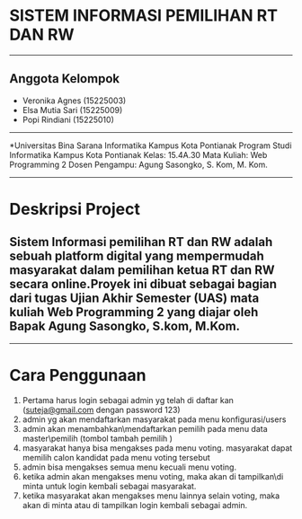 # SISTEM INFORMASI PEMILIHAN RT DAN RW
---
## Anggota Kelompok
- Veronika Agnes (15225003)
- Elsa Mutia Sari (15225009)
- Popi Rindiani (15225010)
---
*Universitas Bina Sarana Informatika Kampus Kota Pontianak
Program Studi Informatika Kampus Kota Pontianak
Kelas: 15.4A.30
Mata Kuliah: Web Programming 2
Dosen Pengampu: Agung Sasongko, S. Kom, M. Kom.

---
# Deskripsi Project 
## Sistem Informasi pemilihan RT dan RW adalah sebuah platform digital yang mempermudah masyarakat dalam pemilihan ketua RT dan RW secara online.Proyek ini dibuat sebagai bagian dari tugas Ujian Akhir Semester (UAS) mata kuliah Web Programming 2 yang diajar oleh Bapak Agung Sasongko, S.kom, M.Kom.

---
# Cara Penggunaan 
1. Pertama harus login sebagai admin yg telah di daftar kan (suteja@gmail.com dengan password 123)
2. admin yg akan mendaftarkan masyarakat pada menu konfigurasi/users
3. admin akan menambahkan\mendaftarkan pemilih pada menu data master\pemilih (tombol tambah pemilih )
4. masyarakat hanya bisa mengakses pada menu voting. masyarakat dapat memilih calon kandidat pada menu voting tersebut
5. admin bisa mengakses semua menu kecuali menu voting.
6. ketika admin akan mengakses menu voting, maka akan di tampilkan\di minta untuk login kembali sebagai masyarakat.
7. ketika masyarakat akan mengakses menu lainnya selain voting, maka akan di minta atau di tampilkan login kembali sebagai admin.
